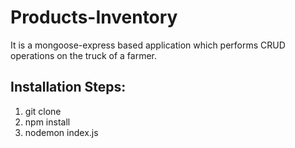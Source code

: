 # Products-Inventory

It is a mongoose-express based application which performs CRUD operations on the truck of a farmer.

## Installation Steps:
1. git clone
2. npm install
3. nodemon index.js

